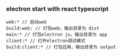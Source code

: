 ### electron start with react typescript

```
web:* // 启动web
build:web: // 打包web，输出目录为 dist
main:* // 打包electron js，输出目录为 app
client:* // 打开electron调试模式
build:client:* // 打包应用，输出目录为 output
```